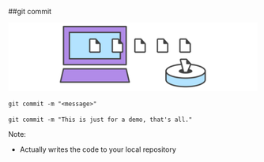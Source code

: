 ##git commit

<img src="img/git-drop-off.svg" />

```
git commit -m "<message>"

git commit -m "This is just for a demo, that's all."
```

Note:
+ Actually writes the code to your local repository
    